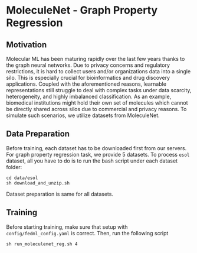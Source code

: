 # MoleculeNet - Graph Property Regression

## Motivation

Molecular ML has been maturing rapidly over the last few years thanks to the graph neural networks. Due to privacy concerns and regulatory restrictions, it is hard to collect users and/or organizations data into a single silo. This is especially crucial for bioinformatics and drug discovery applications. Coupled with the aforementioned reasons, learnable representations still struggle to deal with complex tasks under data scarcity, heterogeneity, and highly imbalanced classification. As an example, biomedical institutions might hold their own set of molecules which cannot be directly shared across silos due to commercial and privacy reasons. To simulate such scenarios, we utilize datasets from MoleculeNet.

## Data Preparation

Before training, each dataset has to be downloaded first from our servers.  For graph property regression task, we provide 5 datasets. To process `esol` dataset, all you have to do is to run the bash script under each dataset folder: 

```
cd data/esol
sh download_and_unzip.sh
```

Dataset preparation is same for all datasets.

## Training
Before starting training, make sure that setup with  `config/fedml_config.yaml` is correct. Then, run the following script 
```
sh run_moleculenet_reg.sh 4
```